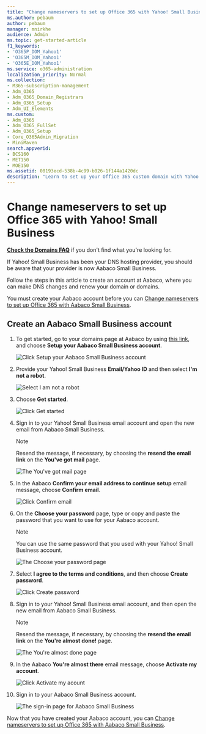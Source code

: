 ```yaml
---
title: "Change nameservers to set up Office 365 with Yahoo! Small Business"
ms.author: pebaum
author: pebaum
manager: mnirkhe
audience: Admin
ms.topic: get-started-article
f1_keywords:
- 'O365P_DOM_Yahoo1'
- 'O365M_DOM_Yahoo1'
- 'O365E_DOM_Yahoo1'
ms.service: o365-administration
localization_priority: Normal
ms.collection: 
- M365-subscription-management
- Adm_O365
- Adm_O365_Domain_Registrars
- Adm_O365_Setup
- Adm_UI_Elements
ms.custom:
- Adm_O365
- Adm_O365_FullSet
- Adm_O365_Setup
- Core_O365Admin_Migration
- MiniMaven
search.appverid:
- BCS160
- MET150
- MOE150
ms.assetid: 08193ecd-538b-4c99-b026-1f144a1420dc
description: "Learn to set up your Office 365 custom domain with Yahoo! Small Business if you want Office 365 to manage your DNS records. "
---
```


# Change nameservers to set up Office 365 with Yahoo! Small Business

 **[Check the Domains FAQ](../setup/domains-faq.md)** if you don't find what you're looking for. 
  
If Yahoo! Small Business has been your DNS hosting provider, you should be aware that your provider is now Aabaco Small Business.
  
Follow the steps in this article to create an account at Aabaco, where you can make DNS changes and renew your domain or domains.
  
You must create your Aabaco account before you can [Change nameservers to set up Office 365 with Aabaco Small Business](change-nameservers-at-any-domain-registrar.md).
  
## Create an Aabaco Small Business account

1. To get started, go to your domains page at Aabaco by using [this link](https://www.luminate.com/services/), and choose **Setup your Aabaco Small Business account**.
    
    ![Click Setup your Aabaco Small Business account](../media/d708f272-d42f-40a1-9aaf-d05d8cfd55cf.png)
  
2. Provide your Yahoo! Small Business **Email/Yahoo ID** and then select **I'm not a robot**.
    
    ![Select I am not a robot](../media/ded4b5dd-4e04-4baa-ae31-8426b5799151.png)
  
3. Choose **Get started**.
    
    ![Click Get started](../media/6674707d-c222-4f0d-bec4-229d39ab2499.png)
  
4. Sign in to your Yahoo! Small Business email account and open the new email from Aabaco Small Business.
    
    > [!NOTE]
    > Resend the message, if necessary, by choosing the **resend the email link** on the **You've got mail** page. 
  
    ![The You've got mail page](../media/2e02fc30-6cca-40d6-bb64-131a41b4a369.png)
  
5. In the Aabaco **Confirm your email address to continue setup** email message, choose **Confirm email**.
    
    ![Click Confirm email](../media/eb5f5526-6f90-4a10-83a7-5249a1ebd562.png)
  
6. On the **Choose your password** page, type or copy and paste the password that you want to use for your Aabaco account. 
    
    > [!NOTE]
    > You can use the same password that you used with your Yahoo! Small Business account. 
  
    ![The Choose your password page](../media/cc592345-72d1-4a41-9410-a1f3345cfd1d.png)
  
7. Select **I agree to the terms and conditions**, and then choose **Create password**.
    
    ![Click Create password](../media/434aa6a3-076e-4abf-a9cf-31145786e819.png)
  
8. Sign in to your Yahoo! Small Business email account, and then open the new email from Aabaco Small Business.
    
    > [!NOTE]
    > Resend the message, if necessary, by choosing the **resend the email link** on the **You're almost done!** page. 
  
    ![The You're almost done page](../media/1a4142a3-e140-48a8-9c80-aa126ff08179.png)
  
9. In the Aabaco **You're almost there** email message, choose **Activate my account**.
    
    ![Click Activate my acount](../media/e76d5edc-d8ba-4d8d-872d-d916716c3618.png)
  
10. Sign in to your Aabaco Small Business account.
    
    ![The sign-in page for Aabaco Small Business](../media/4ef3cfc3-26da-4e03-932b-9346ef217848.png)
  
Now that you have created your Aabaco account, you can [Change nameservers to set up Office 365 with Aabaco Small Business](change-nameservers-at-any-domain-registrar.md).
  
